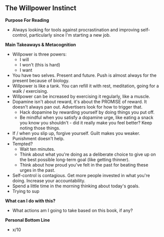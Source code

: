 ## The Willpower Instinct

**Purpose For Reading**
- Always looking for tools against procrastination and improving self-control, particularly since I'm starting a new job.
 
**Main Takeaways & Metacognition**
- Willpower is three powers:
	- I will 
	- I won't (this is hard)
	- I want
- You have two selves. Present and future. Push is almost always for the present because of biology.
- Willpower is like a tank. You can refill it with rest, meditation, going for a walk / exercising.
- Willpower can be increased by exercising it regularly, like a muscle. 
- Dopamine isn't about reward, it's about the PROMISE of reward. It doesn't always pan out. Advertisers look for how to trigger that.
	- Hack dopamine by rewarding yourself by doing things you put off.
	- Be mindful when you satisfy a dopamine urge, like eating a snack you know you shouldn't - did it really make you feel better? Keep noting those things.
- If / when you slip up, forgive yourself. Guilt makes you weaker. Punishment doesn't help.
- Tempted?
	- Wait ten minutes.
	- Think about what you're doing as a deliberate choice to give up on the best possible long-term goal (like getting thinner).
	- Think about how proud you've felt in the past for beating these urges in the past.
- Self-control is contagious. Get more people invested in what you're doing. Increase your accountability.
- Spend a little time in the morning thinking about today's goals.
- Trying to sup

**What can I do with this?**
- What actions am I going to take based on this book, if any?

**Personal Bottom Line**
- x/10

<!--stackedit_data:
eyJoaXN0b3J5IjpbNjY3NTY2NzY5XX0=
-->